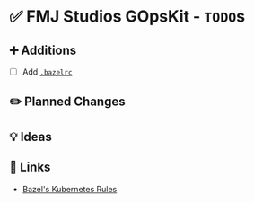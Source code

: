 # ✅ FMJ Studios GOpsKit - `TODO`s

## ➕ Additions

- [ ] Add [`.bazelrc`](https://bazel.build/run/bazelrc)

## ✏️ Planned Changes

## 💡 Ideas

## 🔗 Links

- [Bazel's Kubernetes Rules](https://github.com/bazelbuild/rules_k8s/tree/master)